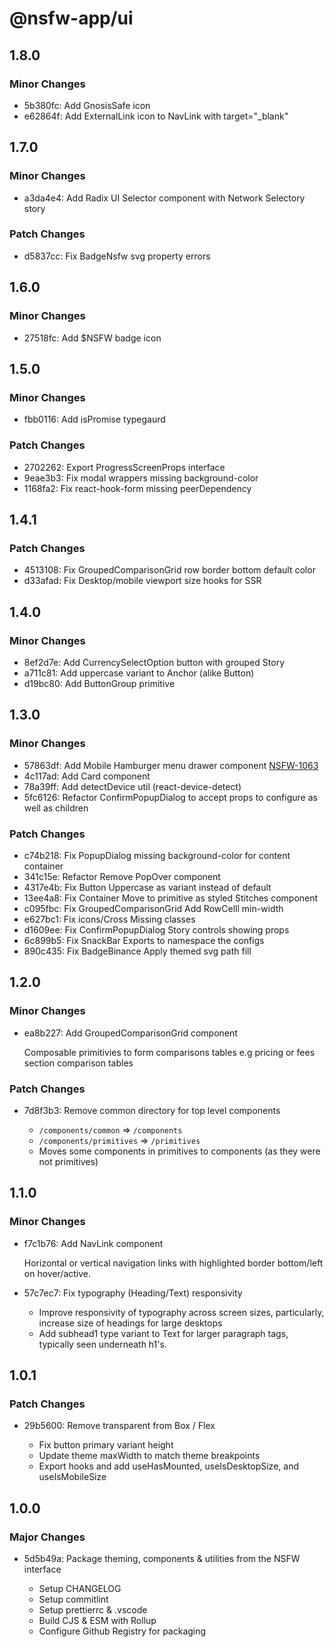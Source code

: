 # @nsfw-app/ui

## 1.8.0

### Minor Changes

- 5b380fc: Add GnosisSafe icon
- e62864f: Add ExternalLink icon to NavLink with target="\_blank"

## 1.7.0

### Minor Changes

- a3da4e4: Add Radix UI Selector component with Network Selectory story

### Patch Changes

- d5837cc: Fix BadgeNsfw svg property errors

## 1.6.0

### Minor Changes

- 27518fc: Add \$NSFW badge icon

## 1.5.0

### Minor Changes

- fbb0116: Add isPromise typegaurd

### Patch Changes

- 2702262: Export ProgressScreenProps interface
- 9eae3b3: Fix modal wrappers missing background-color
- 1168fa2: Fix react-hook-form missing peerDependency

## 1.4.1

### Patch Changes

- 4513108: Fix GroupedComparisonGrid row border bottom default color
- d33afad: Fix Desktop/mobile viewport size hooks for SSR

## 1.4.0

### Minor Changes

- 8ef2d7e: Add CurrencySelectOption button with grouped Story
- a711c81: Add uppercase variant to Anchor (alike Button)
- d19bc80: Add ButtonGroup primitive

## 1.3.0

### Minor Changes

- 57863df: Add Mobile Hamburger menu drawer component [NSFW-1063](#6)
- 4c117ad: Add Card component
- 78a39ff: Add detectDevice util (react-device-detect)
- 5fc6126: Refactor ConfirmPopupDialog to accept props to configure as well as children

### Patch Changes

- c74b218: Fix PopupDialog missing background-color for content container
- 341c15e: Refactor Remove PopOver component
- 4317e4b: Fix Button Uppercase as variant instead of default
- 13ee4a8: Fix Container Move to primitive as styled Stitches component
- c095fbc: Fix GroupedComparisonGrid Add RowCelll min-width
- e627bc1: Fix icons/Cross Missing classes
- d1609ee: Fix ConfirmPopupDialog Story controls showing props
- 6c899b5: Fix SnackBar Exports to namespace the configs
- 890c435: Fix BadgeBinance Apply themed svg path fill

## 1.2.0

### Minor Changes

- ea8b227: Add GroupedComparisonGrid component

  Composable primitivies to form comparisons tables e.g pricing or fees section comparison tables

### Patch Changes

- 7d8f3b3: Remove common directory for top level components

  - `/components/common` => `/components`
  - `/components/primitives` => `/primitives`
  - Moves some components in primitives to components (as they were not primitives)

## 1.1.0

### Minor Changes

- f7c1b76: Add NavLink component

  Horizontal or vertical navigation links with highlighted border bottom/left on hover/active.

- 57c7ec7: Fix typography (Heading/Text) responsivity

  - Improve responsivity of typography across screen sizes, particularly, increase size of headings for large desktops
  - Add subhead1 type variant to Text for larger paragraph tags, typically seen underneath h1's.

## 1.0.1

### Patch Changes

- 29b5600: Remove transparent from Box / Flex

  - Fix button primary variant height
  - Update theme maxWidth to match theme breakpoints
  - Export hooks and add useHasMounted, useIsDesktopSize, and useIsMobileSize

## 1.0.0

### Major Changes

- 5d5b49a: Package theming, components & utilities from the NSFW interface

  - Setup CHANGELOG
  - Setup commitlint
  - Setup prettierrc & .vscode
  - Build CJS & ESM with Rollup
  - Configure Github Registry for packaging
